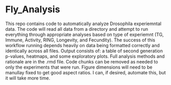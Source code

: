 # Fly_Analysis

This repo contains code to automatically analyze Drosophila experiemntal data. The code will read all data from a directory and attempt to run everything through appropriate analyses based on type of experiemnt (TG, Immune, Activity, RING, Longevity, and Fecundity). The success of this workflow running depends heavily on data being formatted correctly and identically across all files. Output consists of: a table of second generation p-values, heatmaps, and some exploratory plots. Full analysis methods and rationale are in the .rmd file. Code chunks can be removed as needed to only the experiments that were run. Figure dimensions will need to be manullay fixed to get good aspect ratios.  I can, if desired, automate this, but it will take more time.
